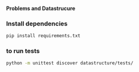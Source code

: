 #### Problems and Datastrucure

### Install dependencies
```bash
pip install requirements.txt
```

### to run tests
```bash
python -m unittest discover datastructure/tests/
```
